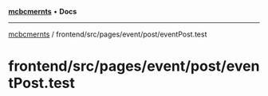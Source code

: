 [**mcbcmernts**](../../../../../../README.md) • **Docs**

---

[mcbcmernts](../../../../../../modules.md) /
frontend/src/pages/event/post/eventPost.test

# frontend/src/pages/event/post/eventPost.test
